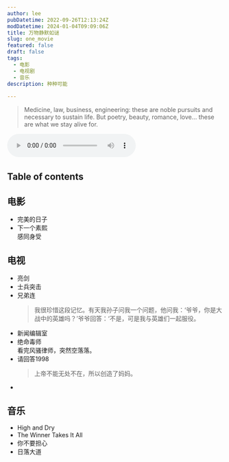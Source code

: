 ```yaml
---
author: lee
pubDatetime: 2022-09-26T12:13:24Z
modDatetime: 2024-01-04T09:09:06Z
title: 万物静默如谜
slug: one_movie
featured: false
draft: false
tags:
  - 电影
  - 电视剧
  - 音乐
description: 种种可能
  
---
```


> Medicine, law, business, engineering: these are noble pursuits and necessary to sustain life. But poetry, beauty, romance, love... these are what we stay alive for.

​<audio id="audio" controls preload="auto" src="http://music.163.com/song/media/outer/url?id=26856864.mp3">浏览器不支持音频播放</audio>

## Table of contents
## 电影
- 完美的日子
- 下一个素熙  
  感同身受
## 电视
- 亮剑
- 士兵突击
- 兄弟连  
  > 我很珍惜这段记忆。有天我孙子问我一个问题，他问我：‘爷爷，你是大战中的英雄吗？’爷爷回答：‘不是，可是我与英雄们一起服役。
- 新闻编辑室
- 绝命毒师  
  看完风骚律师，突然空落落。
- 请回答1998
  > 上帝不能无处不在，所以创造了妈妈。
- 
## 音乐
- High and Dry
- The Winner Takes It All
- 你不要担心
- 日落大道